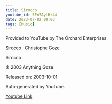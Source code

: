 ```yaml
---
title: Sirocco
youtube_id: 5Fn7AylHz44
date: 2023-07-02 00:03
tags: [Music]
---
```

Provided to YouTube by The Orchard Enterprises  

Sirocco · Christophe Goze  

Sirocco  

℗ 2003 Anything Goze  

Released on: 2003-10-01  

Auto-generated by YouTube.  

[Youtube Link](https://www.youtube.com/watch?v=5Fn7AylHz44)  